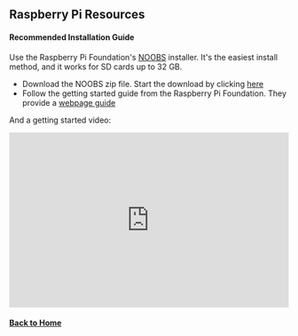 ## Raspberry Pi Resources

#### Recommended Installation Guide
Use the Raspberry Pi Foundation's [NOOBS](https://www.raspberrypi.org/downloads/noobs/) installer. It's the easiest install method, and it works for SD cards up to 32 GB.
* Download the NOOBS zip file. Start the download by clicking [here](https://downloads.raspberrypi.org/NOOBS_latest)
* Follow the getting started guide from the Raspberry Pi Foundation. They provide a [webpage guide](https://projects.raspberrypi.org/en/projects/raspberry-pi-setting-up)

And a getting started video:
<iframe width="100%" height="315" src="https://www.youtube.com/embed/wjWZhV1v3Pk" frameborder="0" allow="accelerometer; autoplay; encrypted-media; gyroscope; picture-in-picture" allowfullscreen></iframe>

#### [Back to Home](https://skiptheboringstuff.com)
